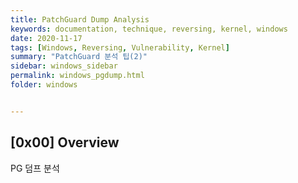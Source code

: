 ```yaml
---
title: PatchGuard Dump Analysis
keywords: documentation, technique, reversing, kernel, windows
date: 2020-11-17
tags: [Windows, Reversing, Vulnerability, Kernel]
summary: "PatchGuard 분석 팁(2)"
sidebar: windows_sidebar
permalink: windows_pgdump.html
folder: windows


---
```


## [0x00] Overview

PG 덤프 분석

